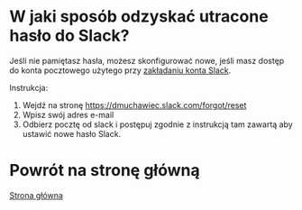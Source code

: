 # W jaki sposób odzyskać utracone hasło do Slack?

Jeśli nie pamiętasz hasła, możesz skonfigurować nowe, jeśli masz dostęp
do konta pocztowego użytego przy [zakładaniu konta Slack](jak_dolaczyc.md).

Instrukcja:

1. Wejdź na stronę https://dmuchawiec.slack.com/forgot/reset
2. Wpisz swój adres e-mail
3. Odbierz pocztę od slack i postępuj zgodnie z instrukcją tam zawartą aby ustawić nowe hasło Slack.

# Powrót na stronę główną

[Strona główna](../README.md)
